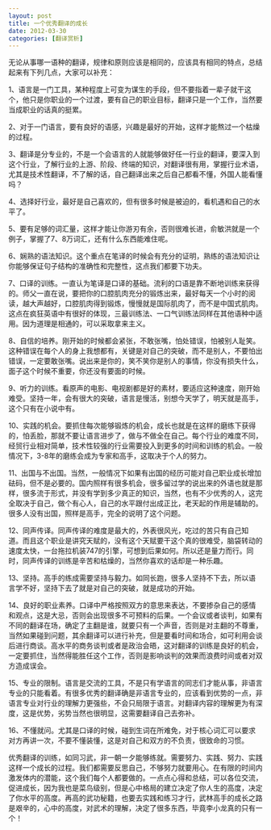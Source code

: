 ```yaml
---
layout: post
title: 一个优秀翻译的成长
date: 2012-03-30
categories: [翻译赏析]  
---
```


无论从事哪一语种的翻译，规律和原则应该是相同的，应该具有相同的特点，总结起来有下列几点，大家可以补充：

1、语言是一门工具，某种程度上可变为谋生的手段，但不要指着一辈子就干这个，他只是你职业的一个过渡，要有自己的职业目标，翻译只是一个工作，当然要当成职业的话真的挺累。

2、对于一门语言，要有良好的语感，兴趣是最好的开始，这样才能熬过一个枯燥的过程。

3、翻译是分专业的，不是一个会语言的人就能够做好任一行业的翻译，要深入到这个行业，了解行业的上游、阶段、终端的知识，对翻译很有用，掌握行业术语，尤其是技术性翻译，不了解的话，自己翻译出来之后自己都看不懂，外国人能看懂吗？

4、选择好行业，最好是自己喜欢的，但有很多时候是被迫的，看机遇和自己的水平了。

5、要有足够的词汇量，这样才能让你游刃有余，否则很难长进，俞敏洪就是一个例子，掌握了7、8万词汇，还有什么东西能难住呢。

6、娴熟的语法知识。这个重点在笔译的时候会有充分的证明，熟练的语法知识让你能够保证句子结构的准确性和完整性，这点我们都要下功夫。

7、口译的训练。一直认为笔译是口译的基础。流利的口语是靠不断地训练来获得的。师父一直在说，要把你的口腔肌肉充分的锻炼出来，最好每天一个小时的阅读，越大声越好，口腔肌肉得到锻炼，慢慢就是国际肌肉了，而不是中国式肌肉。这点在疯狂英语中有很好的体现，三最训练法、一口气训练法同样在其他语种中适用。因为道理是相通的，可以采取拿来主义。

8、自信的培养。刚开始的时候都会紧张，不敢张嘴，怕处错误，怕被别人耻笑。这种错误在每个人的身上我想都有，关键是对自己的突破，而不是别人，不要怕出错误，一定要敢张嘴。说出来是你的，笑不笑你是别人的事情，你没有损失什么，面子这个时候不重要，你还没有要面的时候。

9、听力的训练。看原声的电影、电视剧都是好的素材，要适应这种速度，刚开始难受。坚持一年，会有很大的突破，语言是慢活，别想今天学了，明天就是高手，这个只有在小说中有。

10、实践的机会。要抓住每次能够锻炼的机会，成长也就是在这样的磨练下获得的，怕丢脸，那就不要让语言进步了，做与不做全在自己。每个行业的难度不同，经贸行业相对简单，技术性较强的行业需要投入到更多的时间和训练的机会。一般情况下，3-8年的磨练会成为专家和高手，这取决于个人的努力。

11、出国与不出国。当然，一般情况下如果有出国的经历可能对自己职业成长增加砝码，但不是必要的。国内照样有很多机会，很多留过学的说出来的外语也就是那样，很多流于形式，并没有学到多少真正的知识，当然，也有不少优秀的人，这完全取决于自己，做个有心人，自己的水平跟付出成正比，老天起的作用是辅助的。很多人没有出国，照样是高手，完全的说明了这个问题。

12、同声传译。同声传译的难度是最大的，外表很风光，吃过的苦只有自己知道。而且这个职业是讲究天赋的，没有这个天赋要干这个真的很难受，脑袋转动的速度太快，一台拖拉机装747的引擎，可想到后果如何。所以还是量力而行。同时，同声传译的训练是辛苦和枯燥的，当然你喜欢的话却是一种乐趣。

13、坚持。高手的练成需要坚持与毅力。如同长跑，很多人坚持不下去，所以语言学不好，坚持下去了就是对自己的突破，就是成功的开始。

14、良好的职业素养。口译中严格按照双方的意思来表达，不要掺杂自己的感情和观点，这是大忌，否则会出现很多不可预料的后果。一个会议或者谈判，如果有不同的翻译在场，确定了主翻是谁，就要只有一个声音，否则是对主翻的不尊重，当然如果碰到问题，其余翻译可以进行补充，但是要看时间和场合，如可利用会谈后进行商谈。高水平的商务谈判或者是政治会晤，这对翻译的训练是良好的机会，一定要抓住，当然得能胜任这个工作，否则是影响谈判的效果而浪费时间或者对双方造成误会。

15、专业的限制。语言是交流的工具，不是只有学语言的同志们才能从事，非语言专业的只能看着。有很多优秀的翻译确是非语言专业的，应该看到优势的一点，非语言专业对行业的理解力更强些，不会只局限于语言。对翻译内容的理解更为有深度，这是优势，劣势当然也很明显，这需要翻译自己去弥补。

16、不懂就问。尤其是口译的时候，碰到生词在所难免，对于核心词汇可以要求对方再讲一次，不要不懂装懂，这是对自己和双方的不负责，很致命的习惯。

优秀翻译的训练，如同习武，非一朝一夕能够练就。需要努力、实践、努力、实践这样一个成长的过程。我们都需要反思自己，不够努力就要用心。在有限的时间内激发体内的潜能，这个我们每个人都要做的。一点点心得和总结，可以各位交流，促进成长，因为我也是菜鸟级别，但是心中格局的建立决定了你人生的高度，决定了你水平的高度。再高的武功秘籍，也要去实践和练习才行，武林高手的成长之路是艰辛的，心中的高度，对武术的理解，决定了很多东西，毕竟李小龙真的只有一个！

